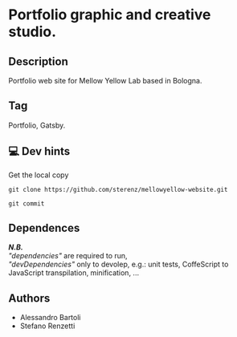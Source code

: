 # Portfolio graphic and creative studio.

## **Description**
Portfolio web site for Mellow Yellow Lab based in Bologna.

## **Tag**
Portfolio, Gatsby.

## 💻 **Dev hints**

Get the local copy
```
git clone https://github.com/sterenz/mellowyellow-website.git
```

```
git commit 
```


## **Dependences**

***N.B.***  
_"dependencies"_ are required to run,  
_"devDependencies"_ only to devolep, e.g.: unit tests, CoffeScript to JavaScript transpilation, minification, ...

## **Authors**
- Alessandro Bartoli  
- Stefano Renzetti
